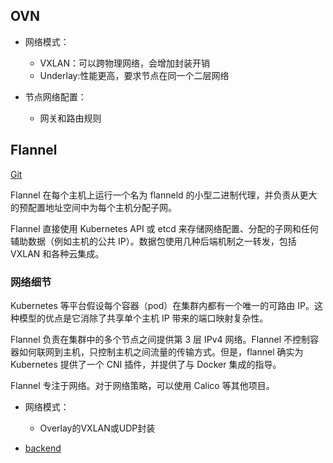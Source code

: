 ## OVN
- 网络模式：
    - VXLAN：可以跨物理网络，会增加封装开销
    - Underlay:性能更高，要求节点在同一个二层网络

- 节点网络配置：
    - 网关和路由规则

## Flannel
[Git](https://github.com/flannel-io/flannel)

Flannel 在每个主机上运行一个名为 flanneld 的小型二进制代理，并负责从更大的预配置地址空间中为每个主机分配子网。

Flannel 直接使用 Kubernetes API 或 etcd 来存储网络配置、分配的子网和任何辅助数据（例如主机的公共 IP）。数据包使用几种后端机制之一转发，包括 VXLAN 和各种云集成。

### 网络细节

Kubernetes 等平台假设每个容器（pod）在集群内都有一个唯一的可路由 IP。这种模型的优点是它消除了共享单个主机 IP 带来的端口映射复杂性。

Flannel 负责在集群中的多个节点之间提供第 3 层 IPv4 网络。Flannel 不控制容器如何联网到主机，只控制主机之间流量的传输方式。但是，flannel 确实为 Kubernetes 提供了一个 CNI 插件，并提供了与 Docker 集成的指导。

Flannel 专注于网络。对于网络策略，可以使用 Calico 等其他项目。

- 网络模式：
    - Overlay的VXLAN或UDP封装

- [backend](https://github.com/flannel-io/flannel/blob/master/Documentation/backends.md)


